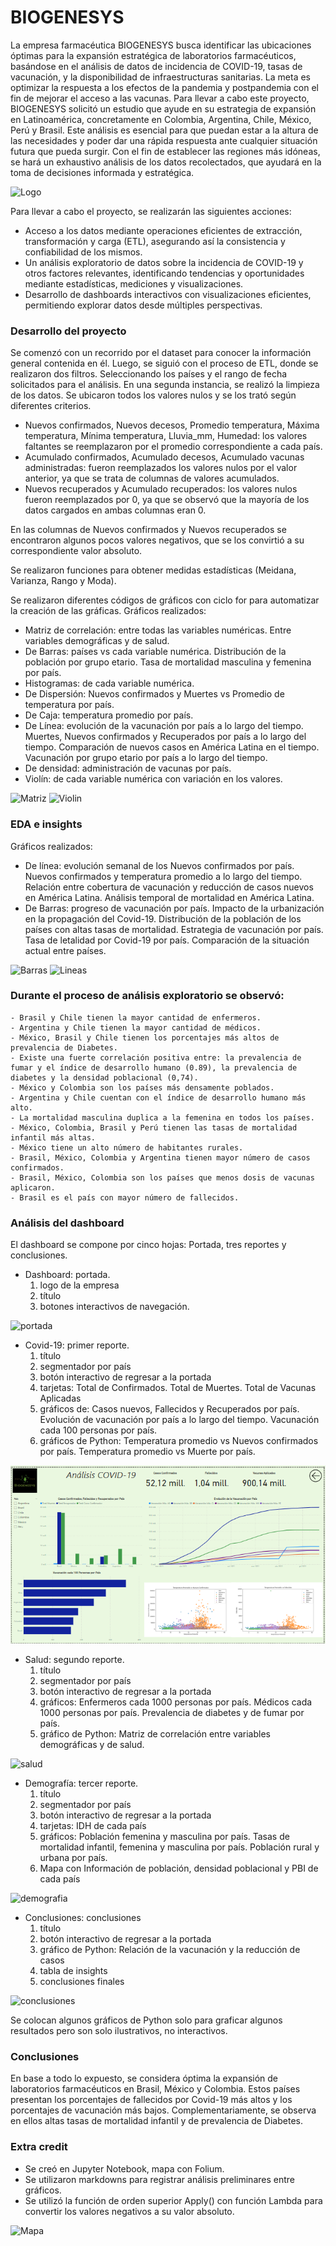 # BIOGENESYS

La empresa farmacéutica BIOGENESYS busca identificar las ubicaciones óptimas para la expansión estratégica de laboratorios farmacéuticos, basándose en el análisis de datos de incidencia de COVID-19, tasas de vacunación, y la disponibilidad de infraestructuras sanitarias. La meta es optimizar la respuesta a los efectos de la pandemia y postpandemia con el fin de mejorar el acceso a las vacunas.
Para llevar a cabo este proyecto, BIOGENESYS solicitó un estudio que ayude en su estrategia de expansión en Latinoamérica, concretamente en Colombia, Argentina, Chile, México, Perú y Brasil. Este análisis es esencial para que puedan estar a la altura de las necesidades y poder dar una rápida respuesta ante cualquier situación futura que pueda surgir. Con el fin de establecer las regiones más idóneas, se hará un exhaustivo análisis de los datos recolectados, que ayudará en la toma de decisiones informada y estratégica.

![Logo](./Imágenes/Logo%20Biogenesys.png)

Para llevar a cabo el proyecto, se realizarán las siguientes acciones:
- Acceso a los datos mediante operaciones eficientes de extracción, transformación y carga (ETL), asegurando así la consistencia y confiabilidad de los mismos.
- Un análisis exploratorio de datos sobre la incidencia de COVID-19 y otros factores relevantes, identificando tendencias y oportunidades mediante estadísticas, mediciones y visualizaciones.
- Desarrollo de dashboards interactivos con visualizaciones eficientes, permitiendo explorar datos desde múltiples perspectivas.

### Desarrollo del proyecto

Se comenzó con un recorrido por el dataset para conocer la información general contenida en él. Luego, se siguió con el proceso de ETL, donde se realizaron dos filtros. Seleccionando los países y el rango de fecha solicitados para el análisis. 
En una segunda instancia, se realizó la limpieza de los datos. Se ubicaron todos los valores nulos y se los trató según diferentes criterios.
- Nuevos confirmados,  Nuevos decesos, Promedio temperatura, Máxima temperatura, Mínima temperatura, Lluvia_mm, Humedad: los valores faltantes se reemplazaron por el promedio correspondiente a cada país.
- Acumulado confirmados, Acumulado decesos, Acumulado vacunas administradas: fueron reemplazados los valores nulos por el valor anterior, ya que se trata de columnas de valores acumulados.
- Nuevos recuperados y Acumulado recuperados: los valores nulos fueron reemplazados por 0, ya que se observó que la mayoría de los datos cargados en ambas columnas eran 0.

En las columnas de Nuevos confirmados y Nuevos recuperados se encontraron algunos pocos valores negativos, que se los convirtió a su correspondiente  valor absoluto. 

Se realizaron funciones para obtener medidas estadísticas (Meidana, Varianza, Rango y Moda).

Se realizaron diferentes códigos de gráficos con ciclo for para automatizar la creación de las gráficas.
Gráficos realizados:
- Matriz de correlación: entre todas las variables numéricas. Entre variables demográficas y de salud.
- De Barras: países vs cada variable numérica. Distribución de la población por grupo etario. Tasa de mortalidad masculina y femenina por país.
- Histogramas: de cada variable numérica.
- De Dispersión: Nuevos confirmados y Muertes vs Promedio de temperatura por país.
- De Caja: temperatura promedio por país.
- De Línea: evolución de la vacunación por país a lo largo del tiempo.  Muertes, Nuevos confirmados y Recuperados por país a lo largo del tiempo. Comparación de nuevos casos en América Latina en el tiempo. Vacunación por grupo etario por país a lo largo del tiempo.
- De densidad: administración de vacunas por país.
- Violín: de cada variable numérica con variación en los valores.

![Matriz](./Imágenes/MatrizCorrelacion.png)
![Violin](./Imágenes/GraficoViolin.png)

### EDA e insights

Gráficos realizados:
- De línea: evolución semanal de los Nuevos confirmados por país. Nuevos confirmados y temperatura promedio a lo largo del tiempo. Relación entre cobertura de vacunación y reducción de casos nuevos en América Latina. Análisis temporal de mortalidad en América Latina.
- De Barras: progreso de vacunación por país. Impacto de la urbanización en la propagación del Covid-19. Distribución de la población de los países con altas tasas de mortalidad. Estrategia de vacunación por país. Tasa de letalidad por Covid-19 por país. Comparación de la situación actual entre países.

![Barras](./Imágenes/GraficoBarras.png)
![Lineas](./Imágenes/GraficoLineas.png)

### Durante el proceso de análisis exploratorio se observó:

    - Brasil y Chile tienen la mayor cantidad de enfermeros.
    - Argentina y Chile tienen la mayor cantidad de médicos.
    - México, Brasil y Chile tienen los porcentajes más altos de prevalencia de Diabetes.
    - Existe una fuerte correlación positiva entre: la prevalencia de fumar y el índice de desarrollo humano (0.89), la prevalencia de diabetes y la densidad poblacional (0,74).
    - México y Colombia son los países más densamente poblados.
    - Argentina y Chile cuentan con el índice de desarrollo humano más alto.
    - La mortalidad masculina duplica a la femenina en todos los países.
    - México, Colombia, Brasil y Perú tienen las tasas de mortalidad infantil más altas.
    - México tiene un alto número de habitantes rurales.
    - Brasil, México, Colombia y Argentina tienen mayor número de casos confirmados.
    - Brasil, México, Colombia son los países que menos dosis de vacunas aplicaron.
    - Brasil es el país con mayor número de fallecidos.

### Análisis del dashboard

El dashboard se compone por cinco hojas: Portada, tres reportes y conclusiones.

- Dashboard: portada.
    1. logo de la empresa
    2. título
    3. botones interactivos de navegación.

![portada](./Imágenes/Portada.png)

- Covid-19: primer reporte.
    1. título
    2. segmentador por país
    3. botón interactivo de regresar a la portada
    4. tarjetas: Total de Confirmados. Total de Muertes. Total de Vacunas Aplicadas 
    5. gráficos de: Casos nuevos, Fallecidos y Recuperados por país. Evolución de vacunación por país a lo largo del tiempo. Vacunación cada 100 personas por país.
    6. gráficos de Python: Temperatura promedio vs Nuevos confirmados por país. Temperatura promedio vs Muerte por país.

![covid19](./Imágenes/Covid19.png)

- Salud: segundo reporte.
    1. título
    2. segmentador por país
    3. botón interactivo de regresar a la portada
    4. gráficos: Enfermeros cada 1000 personas por país. Médicos cada 1000 personas por país. Prevalencia de diabetes y de fumar por país. 
    5. gráfico de Python: Matriz de correlación entre variables demográficas y de salud.

![salud](./Imágenes/Sanidad.png)

- Demografía: tercer reporte.
    1. título
    2. segmentador por país
    3. botón interactivo de regresar a la portada
    4. tarjetas: IDH de cada país
    5. gráficos: Población femenina y masculina por país. Tasas de mortalidad infantil, femenina y masculina por país. Población rural y urbana por país. 
    6. Mapa con Información de población, densidad poblacional y PBI de cada país

![demografia](./Imágenes/Demografia.png)

- Conclusiones: conclusiones
    1. título
    2. botón interactivo de regresar a la portada
    3. gráfico de Python: Relación de la vacunación y la reducción de casos
    4. tabla de insights
    5. conclusiones finales

![conclusiones](./Imágenes/Conclusiones.png)

Se colocan algunos gráficos de Python solo para graficar algunos resultados pero son solo ilustrativos, no interactivos.

### Conclusiones

En base a todo lo expuesto, se considera óptima la expansión de laboratorios farmacéuticos en Brasil, México y Colombia. Estos países presentan los porcentajes de fallecidos por Covid-19 más altos y los porcentajes de vacunación más bajos. Complementariamente, se observa en ellos altas tasas de mortalidad infantil y de prevalencia de Diabetes.

### Extra credit

- Se creó en Jupyter Notebook, mapa con Folium.
- Se utilizaron markdowns para registrar análisis preliminares entre gráficos.
- Se utilizó la función de orden superior Apply() con función Lambda para convertir los valores negativos a su valor absoluto.

![Mapa](./Imágenes/Mapa.png)
